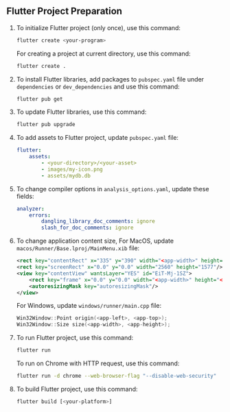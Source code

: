 ## Flutter Project Preparation

1. To initialize Flutter project (only once), use this command:
    ```bash
    flutter create <your-program>
    ```
    For creating a project at current directory, use this command:
    ```bash
    flutter create .
    ```
2. To install Flutter libraries, 
    add packages to `pubspec.yaml` file under `dependencies` or `dev_dependencies`
    and use this command:
    ```bash
    flutter pub get
    ```
3. To update Flutter libraries, use this command:
    ```bash
    flutter pub upgrade
    ```
4. To add assets to Flutter project, update `pubspec.yaml` file:
    ```yaml
    flutter:
        assets:
            - <your-directory>/<your-asset>
            - images/my-icon.png
            - assets/mydb.db
    ```
5. To change compiler options in `analysis_options.yaml`, update these fields:
    ```yaml
    analyzer:
        errors:
            dangling_library_doc_comments: ignore
            slash_for_doc_comments: ignore
    ```
6. To change application content size,
    For MacOS, update `macos/Runner/Base.lproj/MainMenu.xib` file:
    ```xml
    <rect key="contentRect" x="335" y="390" width="<app-width>" height="<app-height>"/>
    <rect key="screenRect" x="0.0" y="0.0" width="2560" height="1577"/>
    <view key="contentView" wantsLayer="YES" id="EiT-Mj-1SZ">
        <rect key="frame" x="0.0" y="0.0" width="<app-width>" height="<app-height>"/>
        <autoresizingMask key="autoresizingMask"/>
    </view>
    ```
    For Windows, update `windows/runner/main.cpp` file:
    ```cpp
    Win32Window::Point origin(<app-left>, <app-top>);
    Win32Window::Size size(<app-width>, <app-height>);
    ```
7. To run Flutter project, use this command:
    ```bash
    flutter run
    ```
    To run on Chrome with HTTP request, use this command:
    ```bash
    flutter run -d chrome --web-browser-flag "--disable-web-security"
    ```
8. To build Flutter project, use this command:
    ```bash
    flutter build [<your-platform>]
    ```
